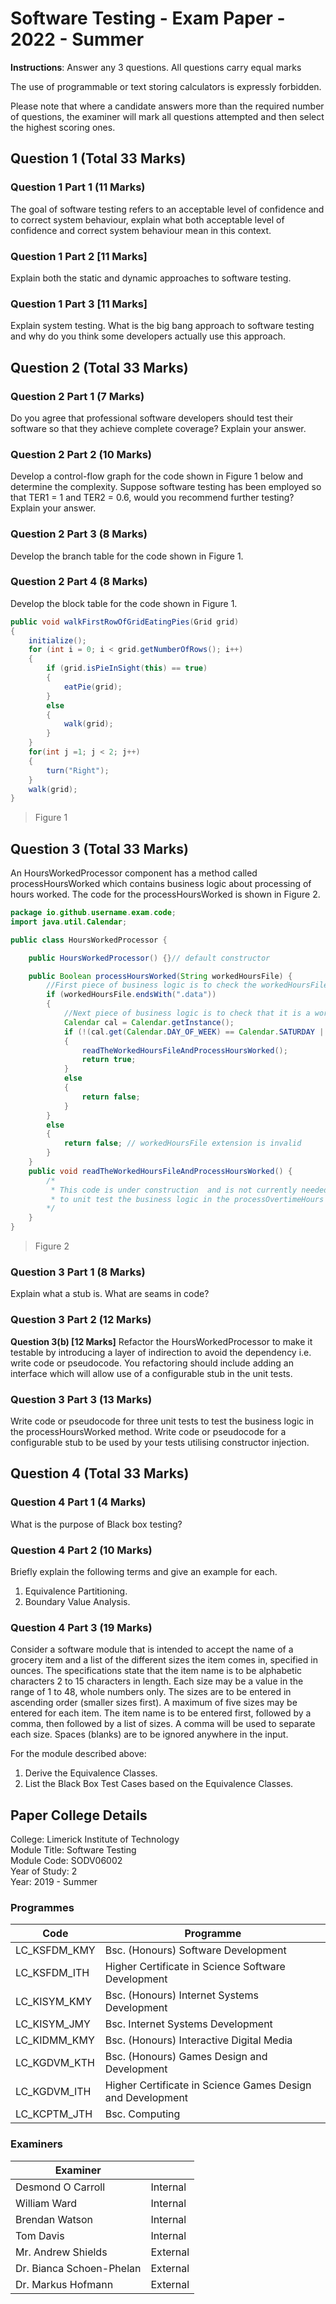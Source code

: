 ﻿
# Software Testing - Exam Paper - 2022 - Summer

**Instructions**:  Answer any 3 questions. All questions carry equal marks

The use of programmable or text storing calculators is expressly forbidden.

Please note that where a candidate answers more than the required number of questions, the examiner will mark all questions attempted and then select the highest scoring ones.  

## Question 1 (Total 33 Marks)

### Question 1 Part 1 (11 Marks)

The goal of software testing refers to an acceptable level of confidence and to correct system behaviour, explain what both acceptable level of confidence and correct system behaviour mean in this context.

### Question 1 Part 2 [11 Marks]

Explain both the static and dynamic approaches to software testing.  

### Question 1 Part 3 [11 Marks]

Explain system testing. What is the big bang approach to software testing and why do you think some developers actually use this approach.  

## Question 2 (Total 33 Marks)

### Question 2 Part 1 (7 Marks)

Do you agree that professional software developers should test their software so that they achieve complete coverage? Explain your answer.

### Question 2 Part 2 (10 Marks)

Develop a control-flow graph for the code shown in Figure 1 below and determine the complexity. Suppose software testing has been employed so that TER1 = 1 and TER2 = 0.6, would you recommend further testing? Explain your answer.

### Question 2 Part 3 (8 Marks)

Develop the branch table for the code shown in Figure 1.

### Question 2 Part 4 (8 Marks)

Develop the block table for the code shown in Figure 1.

```java
public void walkFirstRowOfGridEatingPies(Grid grid)
{
    initialize();
    for (int i = 0; i < grid.getNumberOfRows(); i++)
    {
        if (grid.isPieInSight(this) == true)
        {
            eatPie(grid);
        }
        else
        {
            walk(grid);
        }
    }
    for(int j =1; j < 2; j++)
    {
        turn("Right");
    }
    walk(grid);
}
```

> Figure 1

## Question 3 (Total 33 Marks)

An HoursWorkedProcessor component has a method called processHoursWorked which contains business logic about processing of hours worked. The code for the processHoursWorked is shown in Figure 2.

```java
package io.github.username.exam.code;
import java.util.Calendar;

public class HoursWorkedProcessor {

    public HoursWorkedProcessor() {}// default constructor

    public Boolean processHoursWorked(String workedHoursFile) {
        //First piece of business logic is to check the workedHoursFile has a valid extension.
        if (workedHoursFile.endsWith(".data"))
        {
            //Next piece of business logic is to check that it is a working day. i.e. Mon to Fri inclusive.
            Calendar cal = Calendar.getInstance();
            if (!(cal.get(Calendar.DAY_OF_WEEK) == Calendar.SATURDAY || cal.get(Calendar.DAY_OF_WEEK) == Calendar.SUNDAY))
            {
                readTheWorkedHoursFileAndProcessHoursWorked();
                return true;
            }
            else
            {
                return false;
            }
        }
        else
        {
            return false; // workedHoursFile extension is invalid
        }
    }
    public void readTheWorkedHoursFileAndProcessHoursWorked() {
        /* 
         * This code is under construction  and is not currently needed
         * to unit test the business logic in the processOvertimeHours method
        */
    }
}
```

> Figure 2

### Question 3 Part 1 (8 Marks)

Explain what a stub is. What are seams in code?

### Question 3 Part 2 (12 Marks)

**Question 3(b)  [12 Marks]** Refactor the HoursWorkedProcessor to make it testable by introducing a layer of indirection to avoid the dependency i.e. write code or pseudocode. You refactoring should include adding an interface which will allow use of a configurable stub in the unit tests.

### Question 3 Part 3 (13 Marks)

 Write code or pseudocode for three unit tests to test the business logic in the processHoursWorked method. Write code or pseudocode for a configurable stub to be used by your tests utilising constructor injection.

## Question 4 (Total 33 Marks)

### Question 4 Part 1 (4 Marks)

What is the purpose of Black box testing?

### Question 4 Part 2 (10 Marks)

Briefly explain the following terms and give an example for each.

1. Equivalence Partitioning.
2. Boundary Value Analysis.

### Question 4 Part 3 (19 Marks)

Consider a software module that is intended to accept the name of a grocery item and a list of the different sizes the item comes in, specified in ounces. The specifications state that the item name is to be alphabetic characters 2 to 15 characters in length. Each size may be a value in the range of 1 to 48, whole numbers only. The sizes are to be entered in ascending order (smaller sizes first). A maximum of five sizes may be entered for each item. The item name is to be entered first, followed by a comma, then followed by a list of sizes. A comma will be used to separate each size. Spaces (blanks) are to be ignored anywhere in the input.

For the module described above:

1. Derive the Equivalence Classes.
2. List the Black Box Test Cases based on the Equivalence Classes.

## Paper College Details

College: Limerick Institute of Technology  
Module Title: Software Testing  
Module Code: SODV06002  
Year of Study: 2  
Year: 2019 - Summer  

### Programmes

| Code           | Programme                                                  |
|----------------|------------------------------------------------------------|
| LC\_KSFDM\_KMY | Bsc. (Honours) Software Development                        |
| LC\_KSFDM\_ITH | Higher Certificate in Science Software Development         |
| LC\_KISYM\_KMY | Bsc. (Honours) Internet Systems Development                |
| LC\_KISYM\_JMY | Bsc. Internet Systems Development                          |
| LC\_KIDMM\_KMY | Bsc. (Honours) Interactive Digital Media                   |
| LC\_KGDVM\_KTH | Bsc. (Honours) Games Design and Development                |
| LC\_KGDVM\_ITH | Higher Certificate in Science Games Design and Development |
| LC\_KCPTM\_JTH | Bsc. Computing                                             |

### Examiners

| Examiner                 |          |
|--------------------------|----------|
| Desmond O Carroll        | Internal |
| William Ward             | Internal |
| Brendan Watson           | Internal |
| Tom Davis                | Internal |
| Mr. Andrew Shields       | External |
| Dr. Bianca Schoen-Phelan | External |
| Dr. Markus Hofmann       | External |

